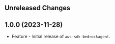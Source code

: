 Unreleased Changes
------------------

1.0.0 (2023-11-28)
------------------

* Feature - Initial release of `aws-sdk-bedrockagent`.

